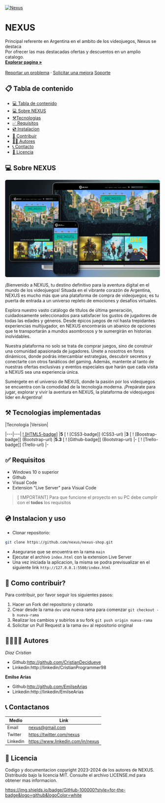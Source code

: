 <!----Project Logo---->
 <div aling ="center">
 <a href = "https://nexus-89i.netlify.app">
 <img scr = "logoNexus" alt = "Nexus" width="300">
 </a>
<h1>NEXUS</h1>

<p>
Principal referente en Argentina en el ambito de los videojuegos, Nexus se destaca <br>
Por ofrecer las mas destacadas ofertas y descuentos en un amplio catalogo.
<br>
<a href="https://nexus-89i.netlify.app" alt ="">
<strong>Explorar pagina »</strong>
</a>
<br>
<br>
<a href="https://nexus-89i.netlify.app">Reportar un problema</a>
 ·
<a href="https://nexus-89i.netlify.app">Solicitar una mejora</a>
<a href="https://nexus-89i.netlify.app">Soporte</a>
</p>
 </div>

## 📋 Tabla de contenido
<!----Control mas espacio para seleccionar categoria en el parentesis---->
- [💻 Tabla de contenido](#📋-tabla-de-contenido)
- [💻 Sobre NEXUS](#💻-sobre-nexus)
- [⚒️Tecnologias](#⚒️-tecnologias-implementadas)
- [✅ Requisitos](#✅-requisitos)
- [💿 Instalacion](#💿-instalacion-y-uso)
- [🤝 Contribuir](#🤝-como-contribuir)
- [👨‍💻 Autores](#👨‍💻👩‍💻-autores)
- [📞 Contacto](#📞-contactanos)
- [📄 Licencia](#📄-licencia)


## 💻 Sobre NEXUS

<!----El corchete va el alt, en los parentesis el link de la pagina--->

![Nexus](img/portada.png)

¡Bienvenido a NEXUS, tu destino definitivo para la aventura digital en el mundo de los videojuegos! Situada en el vibrante corazón de Argentina, NEXUS es mucho más que una plataforma de compra de videojuegos; es tu puerta de entrada a un universo repleto de emociones y desafíos virtuales.

Explora nuestro vasto catálogo de títulos de última generación, cuidadosamente seleccionados para satisfacer los gustos de jugadores de todas las edades y géneros. Desde épicos juegos de rol hasta trepidantes experiencias multijugador, en NEXUS encontrarás un abanico de opciones que te transportarán a mundos asombrosos y te sumergirán en historias inolvidables.

Nuestra plataforma no solo se trata de comprar juegos, sino de construir una comunidad apasionada de jugadores. Únete a nosotros en foros dinámicos, donde podrás intercambiar estrategias, descubrir secretos y conectarte con otros fanáticos del gaming. Además, mantente al tanto de nuestras ofertas exclusivas y eventos especiales que harán que cada visita a NEXUS sea una experiencia única.

Sumérgete en el universo de NEXUS, donde la pasión por los videojuegos se encuentra con la comodidad de la tecnología moderna. ¡Prepárate para jugar, explorar y vivir la aventura en NEXUS, la plataforma de videojuegos líder en Argentina!

## ⚒️ Tecnologias implementadas

|Tecnologia |Version|

|---|---|
[ ! [HTML5-badge]](HTML-url) |**5**
[ ! [CSS3-badge]] (CSS3-url) |**3**
[ ! [Boostrap-badge]] (Bootstrap-url) |**5.3**
[ ! [Github-badge]] (Bootstrap-url) |-
[ ! [Trello-badge]] (Trello-url) |-

## ✅ Requisitos

- Windows 10 o superior
- Github
- Visual Code
- Extension "Live Server" para Visual Code

> [ !IMPORTANT]
> Para que funcione el proyecto en su PC debe cumplir con el **todos** los requisitos

## 💿 Instalacion y uso

- Clonar repositorio:

```bash
git clone https://github.com/nexus/nexus-shop.git
```

- Asegurarse que se encuentra en la rama `main`
- Ejecutar el archivo `index.html` con la extension Live Server
- Una vez iniciada la aplicacion, la misma se podra previsualizar en el siguiente link `http://127.0.0.1:5500/index.html`

## 🤝 Como contribuir?

Para contribuir, por favor seguir los siguientes pasos:

1. Hacer un Fork del repositorio y clonarlo
2. Crear desde la rama `dev` una nueva rama para comenzar `git checkout -b nueva-rama`
3. Realizar los cambios y subirlos a su fork `git push origin nueva-rama`
4. Solicitar un Pull Request a la rama `dev` al repositorio original

## 👨‍💻👩‍💻 Autores

_Diaz Cristian_

- Github:http://github.com/CristianDecidueye
- Linkedin:http://linkedin/CristianProgrammer98

**Emilse Arias**

- Github:http://github.com/EmilseArias
- Linkedin:http://linkedin/EmilseArias

## 📞 Contactanos

| Medio    | Link                              |
| -------- | --------------------------------- |
| Email    | nexus@gmail.com                   |
| Twitter  | https://twitter.com/nexus         |
| Linkedin | https://www.linkedin.com/in/nexus |

## 📄 Licencia

Codigo y documentacion copyright 2023-2024 de los autores de NEXUS. Distribuido bajo la licencia MIT. Consulte el archivo LICENSE.md para obtener mas informacion.






<!---Markdown links & images--->

[HTML-5-badge]: https://img.shields.io/badge/CSS3-1572B6?style=for-the-badge&logo=css3&logoColor=white
[Boostrap-url]: https://getbootstrap.com/#7952B3

https://img.shields.io/badge/GitHub-100000?style=for-the-badge&logo=github&logoColor=white
